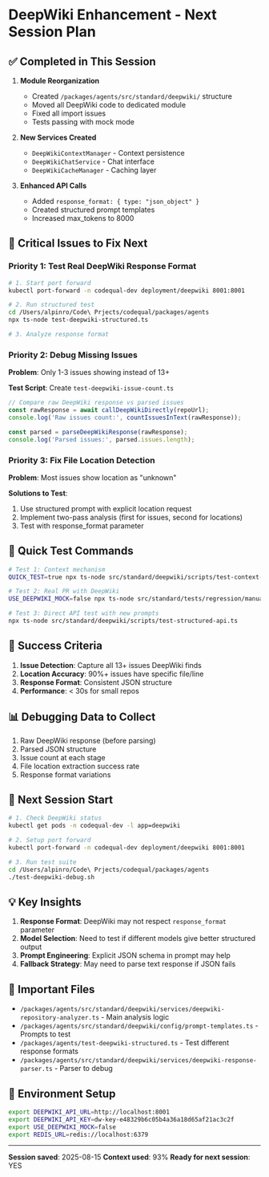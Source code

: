 # DeepWiki Enhancement - Next Session Plan

## ✅ Completed in This Session

1. **Module Reorganization**
   - Created `/packages/agents/src/standard/deepwiki/` structure
   - Moved all DeepWiki code to dedicated module
   - Fixed all import issues
   - Tests passing with mock mode

2. **New Services Created**
   - `DeepWikiContextManager` - Context persistence
   - `DeepWikiChatService` - Chat interface
   - `DeepWikiCacheManager` - Caching layer

3. **Enhanced API Calls**
   - Added `response_format: { type: "json_object" }`
   - Created structured prompt templates
   - Increased max_tokens to 8000

## 🔴 Critical Issues to Fix Next

### Priority 1: Test Real DeepWiki Response Format
```bash
# 1. Start port forward
kubectl port-forward -n codequal-dev deployment/deepwiki 8001:8001

# 2. Run structured test
cd /Users/alpinro/Code\ Prjects/codequal/packages/agents
npx ts-node test-deepwiki-structured.ts

# 3. Analyze response format
```

### Priority 2: Debug Missing Issues
**Problem**: Only 1-3 issues showing instead of 13+

**Test Script**: Create `test-deepwiki-issue-count.ts`
```typescript
// Compare raw DeepWiki response vs parsed issues
const rawResponse = await callDeepWikiDirectly(repoUrl);
console.log('Raw issues count:', countIssuesInText(rawResponse));

const parsed = parseDeepWikiResponse(rawResponse);
console.log('Parsed issues:', parsed.issues.length);
```

### Priority 3: Fix File Location Detection
**Problem**: Most issues show location as "unknown"

**Solutions to Test**:
1. Use structured prompt with explicit location request
2. Implement two-pass analysis (first for issues, second for locations)
3. Test with response_format parameter

## 📝 Quick Test Commands

```bash
# Test 1: Context mechanism
QUICK_TEST=true npx ts-node src/standard/deepwiki/scripts/test-context-mechanism.ts

# Test 2: Real PR with DeepWiki
USE_DEEPWIKI_MOCK=false npx ts-node src/standard/tests/regression/manual-pr-validator.ts https://github.com/sindresorhus/ky/pull/700

# Test 3: Direct API test with new prompts
npx ts-node src/standard/deepwiki/scripts/test-structured-api.ts
```

## 🎯 Success Criteria

1. **Issue Detection**: Capture all 13+ issues DeepWiki finds
2. **Location Accuracy**: 90%+ issues have specific file/line
3. **Response Format**: Consistent JSON structure
4. **Performance**: < 30s for small repos

## 📊 Debugging Data to Collect

1. Raw DeepWiki response (before parsing)
2. Parsed JSON structure
3. Issue count at each stage
4. File location extraction success rate
5. Response format variations

## 🚀 Next Session Start

```bash
# 1. Check DeepWiki status
kubectl get pods -n codequal-dev -l app=deepwiki

# 2. Setup port forward
kubectl port-forward -n codequal-dev deployment/deepwiki 8001:8001

# 3. Run test suite
cd /Users/alpinro/Code\ Prjects/codequal/packages/agents
./test-deepwiki-debug.sh
```

## 💡 Key Insights

1. **Response Format**: DeepWiki may not respect `response_format` parameter
2. **Model Selection**: Need to test if different models give better structured output
3. **Prompt Engineering**: Explicit JSON schema in prompt may help
4. **Fallback Strategy**: May need to parse text response if JSON fails

## 📁 Important Files

- `/packages/agents/src/standard/deepwiki/services/deepwiki-repository-analyzer.ts` - Main analysis logic
- `/packages/agents/src/standard/deepwiki/config/prompt-templates.ts` - Prompts to test
- `/packages/agents/test-deepwiki-structured.ts` - Test different response formats
- `/packages/agents/src/standard/deepwiki/services/deepwiki-response-parser.ts` - Parser to debug

## 🔧 Environment Setup

```bash
export DEEPWIKI_API_URL=http://localhost:8001
export DEEPWIKI_API_KEY=dw-key-e48329b6c05b4a36a18d65af21ac3c2f
export USE_DEEPWIKI_MOCK=false
export REDIS_URL=redis://localhost:6379
```

---

**Session saved**: 2025-08-15
**Context used**: 93%
**Ready for next session**: YES